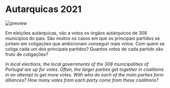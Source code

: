 # Autarquicas 2021

![preview]("https://github.com/biamalveiro/autarquicas/blob/main/preview.gif?raw=true")

Em eleições autárquicas, vão a votos os órgãos autárquicos de 308 municípios do país. São muitos os casos em que os principais partidos se juntam em coligações que ambicionam conseguir mais votos. Com quem se coliga cada um dos principais partidos? Quantos votos de cada partido são fruto de coligações?

_In local elections, the local governments of the 308 municipalities of Portugal are up for votes. Often, the larger parties get together in coalitions in an attempt to get more votes. With who do each of the main parties form alliances? How many votes from each party come from these coalitions?_
